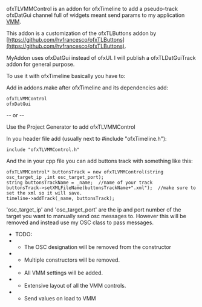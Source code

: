 ofxTLVMMControl is an addon for ofxTimeline to add a pseudo-track ofxDatGui channel full of widgets meant send params to my application [VMM](https://github.com/lg3bass/VMM).  

This addon is a customization of the ofxTLButtons addon by [https://github.com/hvfrancesco/ofxTLButtons](https://github.com/hvfrancesco/ofxTLButtons).

MyAddon uses ofxDatGui instead of ofxUI.  I will publish a ofxTLDatGuiTrack addon for general purpose.

To use it with ofxTimeline basically you have to:

Add in addons.make after ofxTimeline and its dependencies add:

	ofxTLVMMControl
	ofxDatGui

-- or -- 

Use the Project Generator to add ofxTLVMMControl

In you header file add (usually next to #include "ofxTimeline.h"):

	include "ofxTLVMMControl.h"

And the in your cpp file you can add buttons track with something like this:

	ofxTLVMMControl* buttonsTrack = new ofxTLVMMControl(string osc_target_ip ,int osc_target_port);
    string buttonsTrackName = _name;  //name of your track
    buttonsTrack->setXMLFileName(buttonsTrackName+".xml");	//make sure to set the xml so it will save.
    timeline->addTrack(_name, buttonsTrack);
        
'osc\_target\_ip' and 'osc\_target\_port' are the ip and port number of the target you want to manually send osc messages to. However this will be removed and instead use my OSC class to pass messages.[]()

* TODO:
* - The OSC designation will be removed from the constructor
* - Multiple constructors will be removed.
* - All VMM settings will be added.
* - Extensive layout of all the VMM controls.
* - Send values on load to VMM